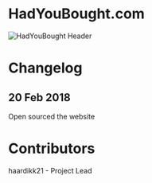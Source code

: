 # HadYouBought.com

![HadYouBought Header](https://i.imgur.com/aZBNeQq.png)

# Changelog
## 20 Feb 2018
Open sourced the website

# Contributors
haardikk21 - Project Lead
